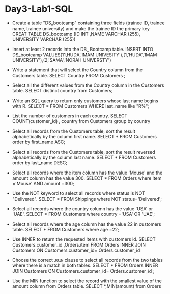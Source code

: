# Day3-Lab1-SQL

- Create a table "DS_bootcamp" containing three fields (trainee ID, trainee name, trainee university) and make the trainee ID the primary key
CREAT TABLE DS_bootcamp (ID INT ,NAME VARCHAR (255), UNIVERSITY VARCHAR (255))

- Insert at least 2 records into the DB_ Bootcamp table.
INSERT INTO DS_bootcamp VALUES(11,HUDA,'IMAM UNIVESITY'),(1,'HUDA','IMAM UNIVERSITY'),(2,'SAMA','NORAH UNIVERSTY') 

- Write a statement that will select the Country column from the Customers table.
SELECT Country FROM Customers ;

- Select all the different values from the Country column in the Customers table.
SELECT distinct country from Customers;

- Write an SQL query to return only customers whose last name begins with R.
SELECT * FROM Customers
WHERE last_name like "R%";

- List the number of customers in each country.
SELECT COUNT(customer_id) , country from Customers
group by country

- Select all records from the Customers table, sort the result alphabetically by the column first name.
SELECT * FROM Customers
order by  first_name ASC;

- Select all records from the Customers table, sort the result reversed alphabetically by the column last name.
SELECT * FROM Customers
order by  last_name DESC;

- Select all records where the item column has the value 'Mouse' and the amount column has the value 300.
SELECT * FROM Orders
where item ='Mouse' AND amount =300;

- Use the NOT keyword to select all records where status is NOT "Delivered".
SELECT * FROM Shippings 
where  NOT status='Delivered';

- Select all records where the country column has the value 'USA' or 'UAE'.
SELECT * FROM Customers 
where country ='USA' OR 'UAE';

- Select all records where the age column has the value 22 in customers table.
SELECT * FROM Customers 
where age =22;

- Use INNER to return the requested items with customers id.
 SELECT Customers.customer_id ,Orders.item
FROM Orders
INNER JOIN Customers
ON Customers.customer_id= Orders.customer_id

- Choose the correct `JOIN` clause to select all records from the two tables where there is a match in both tables.
 SELECT *
FROM Orders
INNER JOIN Customers
ON Customers.customer_id= Orders.customer_id ;

- Use the MIN function to select the record with the smallest value of the amount column from Orders table.
SELECT *,MIN(amount)
from Orders

